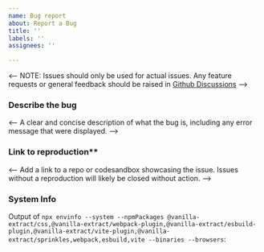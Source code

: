 ```yaml
---
name: Bug report
about: Report a Bug
title: ''
labels: ''
assignees: ''

---
```


<-- NOTE: Issues should only be used for actual issues. Any feature requests or general feedback should be raised in [Github Discussions](https://github.com/seek-oss/vanilla-extract/discussions) -->

### Describe the bug
<-- A clear and concise description of what the bug is, including any error message that were displayed. -->

### Link to reproduction**
<-- Add a link to a repo or codesandbox showcasing the issue. Issues without a reproduction will likely be closed without action. -->

### System Info

Output of `npx envinfo --system --npmPackages @vanilla-extract/css,@vanilla-extract/webpack-plugin,@vanilla-extract/esbuild-plugin,@vanilla-extract/vite-plugin,@vanilla-extract/sprinkles,webpack,esbuild,vite --binaries --browsers`:

```node

```
